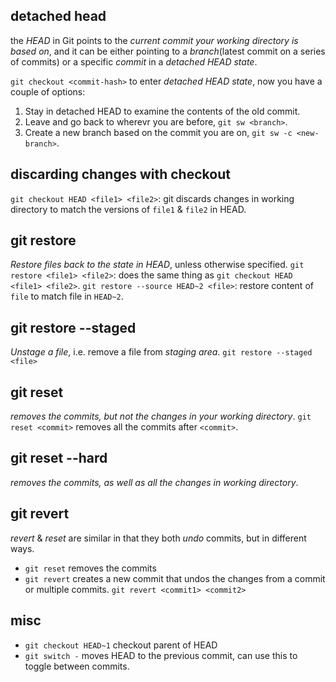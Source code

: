 ## detached head
the *HEAD* in Git points to the *current commit your working directory is based on*, and it can be either pointing to a *branch*(latest commit on a series of commits) or a specific *commit* in a *detached HEAD state*.

`git checkout <commit-hash>` to enter *detached HEAD state*, now you have a couple of options:
1. Stay in detached HEAD to examine the contents of the old commit.
2. Leave and go back to wherevr you are before, `git sw <branch>`.
3. Create a new branch based on the commit you are on, `git sw -c <new-branch>`.

## discarding changes with checkout
`git checkout HEAD <file1> <file2>`: git discards changes in working directory to match the versions of `file1` & `file2` in HEAD.

## git restore 
*Restore files back to the state in HEAD*, unless otherwise specified.
`git restore <file1> <file2>`: does the same thing as `git checkout HEAD <file1> <file2>`.
`git restore --source HEAD~2 <file>`: restore content of `file` to match file in `HEAD~2`.

## git restore --staged
*Unstage a file*, i.e. remove a file from *staging area*. 
`git restore --staged <file>`

## git reset
*removes the commits, but not the changes in your working directory*.
`git reset <commit>` removes all the commits after `<commit>`.

## git reset --hard
*removes the commits, as well as all the changes in working directory*.

## git revert
*revert* & *reset* are similar in that they both *undo* commits, but in different ways.
- `git reset` removes the commits
- `git revert` creates a new commit that undos the changes from a commit or multiple commits. 
`git revert <commit1> <commit2>`

## misc
- `git checkout HEAD~1` checkout parent of HEAD
- `git switch -` moves HEAD to the previous commit, can use this to toggle between commits.
